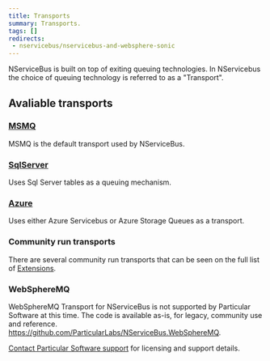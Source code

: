 ```yaml
---
title: Transports
summary: Transports.
tags: []
redirects:
 - nservicebus/nservicebus-and-websphere-sonic
---
```


NServiceBus is built on top of exiting queuing technologies. In NServicebus the choice of queuing technology is referred to as a "Transport".

## Avaliable transports

### [MSMQ](/nservicebus/msmq)

MSMQ is the default transport used by NServiceBus.

### [SqlServer](/nservicebus/sqlserver)

Uses Sql Server tables as a queuing mechanism.

### [Azure](/nservicebus/azure)

Uses either Azure Servicebus or Azure Storage Queues as a transport.

### Community run transports

There are several community run transports that can be seen on the full list of [Extensions](/platform/extensions.md#transports).

### WebSphereMQ

WebSphereMQ Transport for NServiceBus is not supported by Particular Software at this time. The code is available as-is, for legacy, community use and reference. https://github.com/ParticularLabs/NServiceBus.WebSphereMQ.

[Contact Particular Software support](http://particular.net/ContactUs) for licensing and support details.
